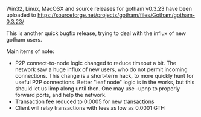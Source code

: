 Win32, Linux, MacOSX and source releases for gotham v0.3.23 have been uploaded to
https://sourceforge.net/projects/gotham/files/Gotham/gotham-0.3.23/

This is another quick bugfix release, trying to deal with the influx of new gotham users.

Main items of note:

* P2P connect-to-node logic changed to reduce timeout a bit.  The network saw a huge influx of new users, who do not permit incoming connections.  This change is a short-term hack, to more quickly hunt for useful P2P connections.  Better "leaf node" logic is in the works, but this should let us limp along until then.  One may use -upnp to properly forward ports, and help the network.
* Transaction fee reduced to 0.0005 for new transactions
* Client will relay transactions with fees as low as 0.0001 GTH
